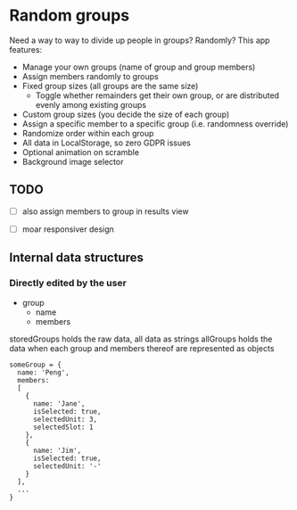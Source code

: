 # Random groups

Need a way to way to divide up people in groups? Randomly? This app features:

- Manage your own groups (name of group and group members)
- Assign members randomly to groups
- Fixed group sizes (all groups are the same size)
  - Toggle whether remainders get their own group, or are distributed evenly among existing groups
- Custom group sizes (you decide the size of each group)
- Assign a specific member to a specific group (i.e. randomness override)
- Randomize order within each group
- All data in LocalStorage, so zero GDPR issues
- Optional animation on scramble
- Background image selector

## TODO

- [ ] also assign members to group in results view
- [ ] moar responsiver design


## Internal data structures

### Directly edited by the user

- group
  - name
  - members

storedGroups holds the raw data, all data as strings
allGroups holds the data when each group and members thereof are represented as objects

```
someGroup = {
  name: 'Peng',
  members:
  [
    {
      name: 'Jane',
      isSelected: true,
      selectedUnit: 3,
      selectedSlot: 1
    },
    {
      name: 'Jim',
      isSelected: true,
      selectedUnit: '-'
    }
  ],
  ...
}
```

